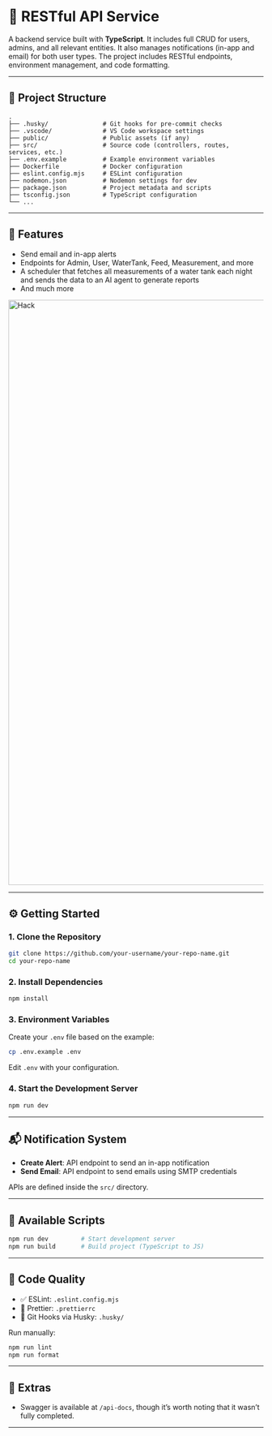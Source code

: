 
# 🔔 RESTful API Service

A backend service built with **TypeScript**. It includes full CRUD for users, admins, and all relevant entities. It also manages notifications (in-app and email) for both user types. The project includes RESTful endpoints, environment management, and code formatting.

---

## 📁 Project Structure

```
.
├── .husky/               # Git hooks for pre-commit checks
├── .vscode/              # VS Code workspace settings
├── public/               # Public assets (if any)
├── src/                  # Source code (controllers, routes, services, etc.)
├── .env.example          # Example environment variables
├── Dockerfile            # Docker configuration
├── eslint.config.mjs     # ESLint configuration
├── nodemon.json          # Nodemon settings for dev
├── package.json          # Project metadata and scripts
├── tsconfig.json         # TypeScript configuration
└── ...
```

---

## 🚀 Features

* Send email and in-app alerts
* Endpoints for Admin, User, WaterTank, Feed, Measurement, and more
* A scheduler that fetches all measurements of a water tank each night and sends the data to an AI agent to generate reports
* And much more

<img width="1039" height="1154" alt="Hack" src="https://github.com/user-attachments/assets/f9007f1d-4859-4cbf-96b3-9818d6b0b485" />

---

## ⚙️ Getting Started

### 1. Clone the Repository

```bash
git clone https://github.com/your-username/your-repo-name.git
cd your-repo-name
```

### 2. Install Dependencies

```bash
npm install
```

### 3. Environment Variables

Create your `.env` file based on the example:

```bash
cp .env.example .env
```

Edit `.env` with your configuration.

### 4. Start the Development Server

```bash
npm run dev
```

---

## 📬 Notification System

* **Create Alert**: API endpoint to send an in-app notification
* **Send Email**: API endpoint to send emails using SMTP credentials

APIs are defined inside the `src/` directory.

---

## 🧪 Available Scripts

```bash
npm run dev         # Start development server
npm run build       # Build project (TypeScript to JS)
```

---

## 🧹 Code Quality

* ✅ ESLint: `.eslint.config.mjs`
* 🎨 Prettier: `.prettierrc`
* 🧼 Git Hooks via Husky: `.husky/`

Run manually:

```bash
npm run lint
npm run format
```

---

## 📝 Extras

* Swagger is available at `/api-docs`, though it’s worth noting that it wasn’t fully completed.

---

